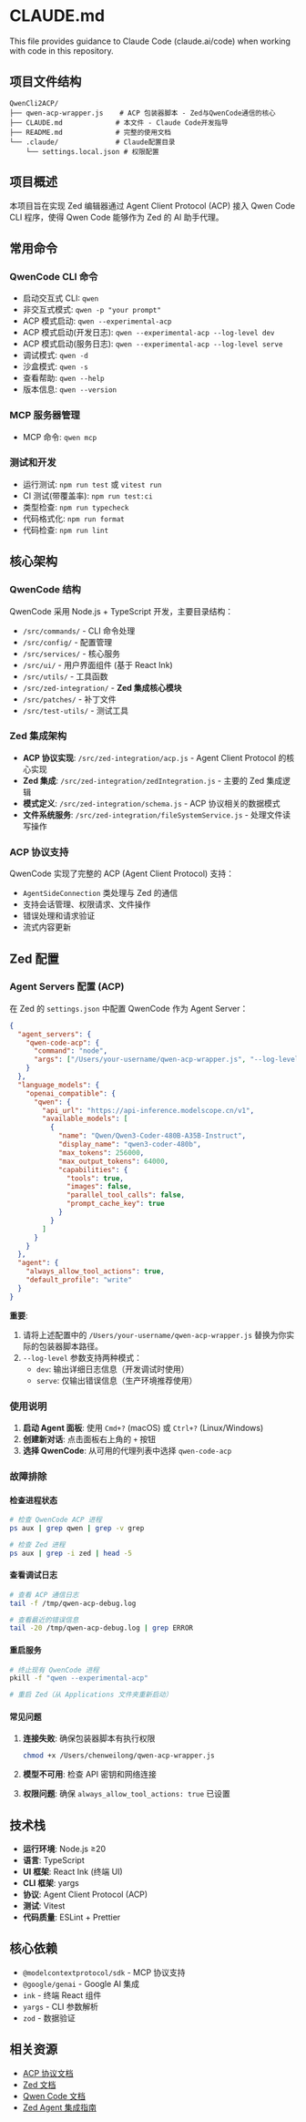# CLAUDE.md

This file provides guidance to Claude Code (claude.ai/code) when working with code in this repository.

## 项目文件结构

```
QwenCli2ACP/
├── qwen-acp-wrapper.js    # ACP 包装器脚本 - Zed与QwenCode通信的核心
├── CLAUDE.md             # 本文件 - Claude Code开发指导
├── README.md             # 完整的使用文档
└── .claude/              # Claude配置目录
    └── settings.local.json # 权限配置
```

## 项目概述

本项目旨在实现 Zed 编辑器通过 Agent Client Protocol (ACP) 接入 Qwen Code CLI 程序，使得 Qwen Code 能够作为 Zed 的 AI 助手代理。

## 常用命令

### QwenCode CLI 命令
- 启动交互式 CLI: `qwen`
- 非交互式模式: `qwen -p "your prompt"`
- ACP 模式启动: `qwen --experimental-acp`
- ACP 模式启动(开发日志): `qwen --experimental-acp --log-level dev`
- ACP 模式启动(服务日志): `qwen --experimental-acp --log-level serve`
- 调试模式: `qwen -d`
- 沙盒模式: `qwen -s`
- 查看帮助: `qwen --help`
- 版本信息: `qwen --version`

### MCP 服务器管理
- MCP 命令: `qwen mcp`

### 测试和开发
- 运行测试: `npm run test` 或 `vitest run`
- CI 测试(带覆盖率): `npm run test:ci`
- 类型检查: `npm run typecheck`
- 代码格式化: `npm run format`
- 代码检查: `npm run lint`

## 核心架构

### QwenCode 结构
QwenCode 采用 Node.js + TypeScript 开发，主要目录结构：
- `/src/commands/` - CLI 命令处理
- `/src/config/` - 配置管理
- `/src/services/` - 核心服务
- `/src/ui/` - 用户界面组件 (基于 React Ink)
- `/src/utils/` - 工具函数
- `/src/zed-integration/` - **Zed 集成核心模块**
- `/src/patches/` - 补丁文件
- `/src/test-utils/` - 测试工具

### Zed 集成架构
- **ACP 协议实现**: `/src/zed-integration/acp.js` - Agent Client Protocol 的核心实现
- **Zed 集成**: `/src/zed-integration/zedIntegration.js` - 主要的 Zed 集成逻辑
- **模式定义**: `/src/zed-integration/schema.js` - ACP 协议相关的数据模式
- **文件系统服务**: `/src/zed-integration/fileSystemService.js` - 处理文件读写操作

### ACP 协议支持
QwenCode 实现了完整的 ACP (Agent Client Protocol) 支持：
- `AgentSideConnection` 类处理与 Zed 的通信
- 支持会话管理、权限请求、文件操作
- 错误处理和请求验证
- 流式内容更新

## Zed 配置

### Agent Servers 配置 (ACP)
在 Zed 的 `settings.json` 中配置 QwenCode 作为 Agent Server：

```json
{
  "agent_servers": {
    "qwen-code-acp": {
      "command": "node",
      "args": ["/Users/your-username/qwen-acp-wrapper.js", "--log-level", "serve"]
    }
  },
  "language_models": {
    "openai_compatible": {
      "qwen": {
        "api_url": "https://api-inference.modelscope.cn/v1",
        "available_models": [
          {
            "name": "Qwen/Qwen3-Coder-480B-A35B-Instruct",
            "display_name": "qwen3-coder-480b",
            "max_tokens": 256000,
            "max_output_tokens": 64000,
            "capabilities": {
              "tools": true,
              "images": false,
              "parallel_tool_calls": false,
              "prompt_cache_key": true
            }
          }
        ]
      }
    }
  },
  "agent": {
    "always_allow_tool_actions": true,
    "default_profile": "write"
  }
}
```

**重要**:
1. 请将上述配置中的 `/Users/your-username/qwen-acp-wrapper.js` 替换为你实际的包装器脚本路径。
2. `--log-level` 参数支持两种模式：
   - `dev`: 输出详细日志信息（开发调试时使用）
   - `serve`: 仅输出错误信息（生产环境推荐使用）

### 使用说明
1. **启动 Agent 面板**: 使用 `Cmd+?` (macOS) 或 `Ctrl+?` (Linux/Windows)
2. **创建新对话**: 点击面板右上角的 `+` 按钮
3. **选择 QwenCode**: 从可用的代理列表中选择 `qwen-code-acp`

### 故障排除

#### 检查进程状态
```bash
# 检查 QwenCode ACP 进程
ps aux | grep qwen | grep -v grep

# 检查 Zed 进程
ps aux | grep -i zed | head -5
```

#### 查看调试日志
```bash
# 查看 ACP 通信日志
tail -f /tmp/qwen-acp-debug.log

# 查看最近的错误信息
tail -20 /tmp/qwen-acp-debug.log | grep ERROR
```

#### 重启服务
```bash
# 终止现有 QwenCode 进程
pkill -f "qwen --experimental-acp"

# 重启 Zed（从 Applications 文件夹重新启动）
```

#### 常见问题

1. **连接失败**: 确保包装器脚本有执行权限
   ```bash
   chmod +x /Users/chenweilong/qwen-acp-wrapper.js
   ```

2. **模型不可用**: 检查 API 密钥和网络连接
   
3. **权限问题**: 确保 `always_allow_tool_actions: true` 已设置

## 技术栈

- **运行环境**: Node.js ≥20
- **语言**: TypeScript
- **UI 框架**: React Ink (终端 UI)
- **CLI 框架**: yargs
- **协议**: Agent Client Protocol (ACP)
- **测试**: Vitest
- **代码质量**: ESLint + Prettier

## 核心依赖

- `@modelcontextprotocol/sdk` - MCP 协议支持
- `@google/genai` - Google AI 集成
- `ink` - 终端 React 组件
- `yargs` - CLI 参数解析
- `zod` - 数据验证

## 相关资源

- [ACP 协议文档](https://agentclientprotocol.com/overview/introduction)
- [Zed 文档](https://www.vibesparking.com/en/blog/tags/zed/)
- [Qwen Code 文档](https://qwenlm.github.io/qwen-code-docs/en/)
- [Zed Agent 集成指南](https://zed.dev/blog/bring-your-own-agent-to-zed)
